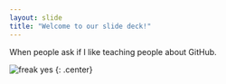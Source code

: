 ```yaml
---
layout: slide
title: "Welcome to our slide deck!"
---
```


When people ask if I like teaching people about GitHub.

![freak yes](https://media.giphy.com/media/xUA7b4ZYfMhrAaUJDW/giphy.gif)
{: .center}
